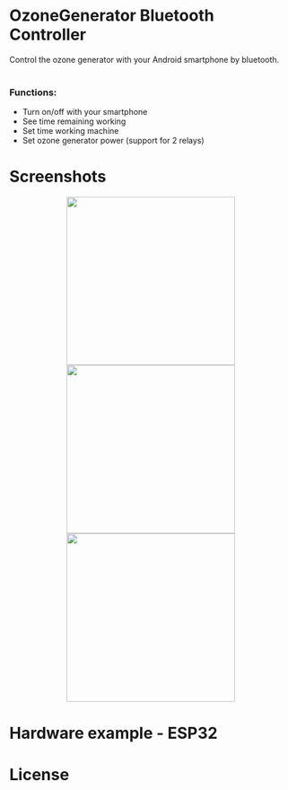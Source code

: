 # OzoneGenerator Bluetooth Controller

Control the ozone generator with your Android smartphone by bluetooth.
<br><br>

<h3>Functions:</h3>
<ul>
  <li>Turn on/off with your smartphone</li>
  <li>See time remaining working</li>
  <li>Set time working machine</li>
  <li>Set ozone generator power (support for 2 relays)</li>
</ul>

# Screenshots
<p align="middle">
<img src="https://user-images.githubusercontent.com/77308688/159093134-dbc2eb58-36d3-47ed-9641-16333f6d62ce.jpg" width="300" />
<img src="https://user-images.githubusercontent.com/77308688/159093138-9bdc5fe8-52f7-4bdb-bfb8-b92435d2e216.jpg" width="300" />
<img src="https://user-images.githubusercontent.com/77308688/159093323-89c625c7-9e64-4454-a708-a21887930451.jpg" width="300" />
</p>
  
# Hardware example - ESP32

# License
